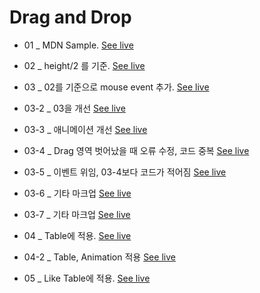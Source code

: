 
# Drag and Drop

- 01 _  MDN Sample.
[See live](https://thegicode.github.io/vanilaJS-lab/drag-drop/01.html)

- 02 _ height/2 를 기준.
[See live](https://thegicode.github.io/vanilaJS-lab/drag-drop/02.html)

- 03 _ 02를 기준으로 mouse event 추가.
[See live](https://thegicode.github.io/vanilaJS-lab/drag-drop/03.html)

- 03-2 _ 03을 개선
[See live](https://thegicode.github.io/vanilaJS-lab/drag-drop/03-2.html)

- 03-3 _ 애니메이션 개선
[See live](https://thegicode.github.io/vanilaJS-lab/drag-drop/03-3.html)

- 03-4 _ Drag 영역 벗어났을 때 오류 수정, 코드 중복
[See live](https://thegicode.github.io/vanilaJS-lab/drag-drop/03-4.html)

- 03-5 _ 이벤트 위임, 03-4보다 코드가 적어짐
[See live](https://thegicode.github.io/vanilaJS-lab/drag-drop/03-5.html)

- 03-6 _ 기타 마크업
[See live](https://thegicode.github.io/vanilaJS-lab/drag-drop/03-6.html)

- 03-7 _ 기타 마크업
[See live](https://thegicode.github.io/vanilaJS-lab/drag-drop/03-7.html)

- 04 _ Table에 적용.
[See live](https://thegicode.github.io/vanilaJS-lab/drag-drop/04.html)

- 04-2 _ Table, Animation 적용
[See live](https://thegicode.github.io/vanilaJS-lab/drag-drop/04-2.html)

- 05 _ Like Table에 적용.
[See live](https://thegicode.github.io/vanilaJS-lab/drag-drop/05.html)

